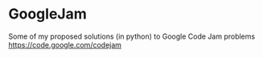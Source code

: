 # GoogleJam
Some of my proposed solutions (in python) to Google Code Jam problems https://code.google.com/codejam
